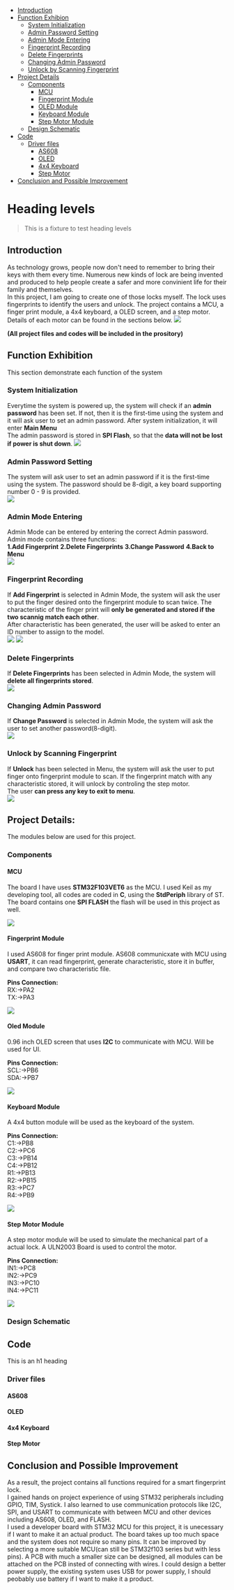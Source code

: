 - [Introduction](#introduction)
- [Function Exhibion](#function-exhibition)
    * [System Initialization](#system-initialization)
    * [Admin Password Setting](#admin-password-setting)
    * [Admin Mode Entering](#admin-mode-entering)
    * [Fingerprint Recording](#fingerprint-recording)
    * [Delete Fingerprints](#delete-fingerprints)
    * [Changing Admin Password](#changing-admin-password)
    * [Unlock by Scanning Fingerprint](#unlock-by-scanning-fingerprint)
- [Project Details](#project-details)
  * [Components](#components)
    + [MCU](#mcu)
    + [Fingerprint Module](#fingerprint-module)
    + [OLED Module](#oled-module)
    + [Keyboard Module](#keyboard-module)
    + [Step Motor Module](#step-motor-module)
  * [Design Schematic](#design-schematic)
- [Code](#code)
  * [Driver files](#driver-files)
    + [AS608](#as608)
    + [OLED](#oled)
    + [4x4 Keyboard](#4x4-keyboard)
    + [Step Motor](#step-motor)
- [Conclusion and Possible Improvement](conclusion-and-possible-improvemeent)

# Heading levels

> This is a fixture to test heading levels

<!-- toc -->

## Introduction
As technology grows, people now don't need to remember to bring their keys with them every time.
Numerous new kinds of lock are being invented and produced to help people create a safer and more convinient life for their family and themselves.\
In this project, I am going to create one of those locks myself. The lock uses fingerprints to identify the users and unlock. The project contains a MCU, a finger print module,
a 4x4 keyboard, a OLED screen, and a step motor. Details of each motor can be found in the sections below.
![](image/Project.jpg)

**(All project files and codes will be included in the prository)**

## Function Exhibition
This section demonstrate each function of the system

### System Initialization
Everytime the system is powered up, the system will check if an **admin password** has been set. If not, then it is the first-time using the system and it will ask user to set an admin password. After system initialization, it will enter **Main Menu**\
The admin password is stored in **SPI Flash**, so that the **data will not be lost if power is shut down**. 
![](https://github.com/jiwu66/Smart_Lock_Project/blob/main/image/init.gif)

### Admin Password Setting
The system will ask user to set an admin password if it is the first-time using the system. The password should be 8-digit, a key board supporting number 0 - 9 is provided.\
![](https://github.com/jiwu66/Smart_Lock_Project/blob/main/image/password_setting.gif)

### Admin Mode Entering
Admin Mode can be entered by entering the correct Admin password.\
Admin mode contains three functions:\
**1.Add Fingerprint**
**2.Delete Fingerprints**
**3.Change Password**
**4.Back to Menu**\
![](https://github.com/jiwu66/Smart_Lock_Project/blob/main/image/admin_mode1.gif)

### Fingerprint Recording
If **Add Fingerprint** is selected in Admin Mode, the system will ask the user to put the finger desired onto the fingerprint module to scan twice. The characteristic of the finger print will **only be generated and stored if the two scannig match each other**.\
After characteristic has been generated, the user will be asked to enter an ID number to assign to the model.\
![](https://github.com/jiwu66/Smart_Lock_Project/blob/main/image/add_fp_p1.gif)
![](https://github.com/jiwu66/Smart_Lock_Project/blob/main/image/add_fp_p2.gif)

### Delete Fingerprints
If **Delete Fingerprints** has been selected in Admin Mode, the system will **delete all fingerprints stored**.\
![](https://github.com/jiwu66/Smart_Lock_Project/blob/main/image/delete_fp.gif)

### Changing Admin Password
If **Change Password** is selected in Admin Mode, the system will ask the user to set another password(8-digit).\
![](https://github.com/jiwu66/Smart_Lock_Project/blob/main/image/change_password.gif)

### Unlock by Scanning Fingerprint
If **Unlock** has been selected in Menu, the system will ask the user to put finger onto fingerprint module to scan. If the fingerprint match with any characteristic stored, it will unlock by controling the step motor.\
The user **can press any key to exit to menu**.\
![](https://github.com/jiwu66/Smart_Lock_Project/blob/main/image/unlcok.gif)

## Project Details:

The modules below are used for this project.

### Components

#### MCU
The board I have uses **STM32F103VET6** as the MCU. I used Keil as my developing tool, all codes are coded in **C**, using the **StdPeriph** library of ST.\
The board contains one **SPI FLASH** the flash will be used in this project as well.

![](https://github.com/jiwu66/Smart_Lock_Project/blob/main/image/ee96a469af56a7de4c5dc01b580b70b.jpg)

#### Fingerprint Module
I used AS608 for finger print module. AS608 communicxate with MCU using **USART**, it can read fingerprint, generate characteristic, store it in buffer, and compare two characteristic file.

**Pins Connection:**\
RX:->PA2\
TX:->PA3

![](https://github.com/jiwu66/Smart_Lock_Project/blob/main/image/AS608.jpg)

#### Oled Module
0.96 inch OLED screen that uses **I2C** to communicate with MCU. Will be used for UI.

**Pins Connection:**\
SCL:->PB6\
SDA:->PB7

![](https://github.com/jiwu66/Smart_Lock_Project/blob/main/image/oled.jpg)

#### Keyboard Module
A 4x4 button module will be used as the keyboard of the system.

**Pins Connection:**\
C1:->PB8\
C2:->PC6\
C3:->PB14\
C4:->PB12\
R1:->PB13\
R2:->PB15\
R3:->PC7\
R4:->PB9

![](https://github.com/jiwu66/Smart_Lock_Project/blob/main/image/keyboard.jpg)

#### Step Motor Module
A step motor module will be used to simulate the mechanical part of a actual lock. A ULN2003 Board is used to control the motor.

**Pins Connection:**\
IN1:->PC8\
IN2:->PC9\
IN3:->PC10\
IN4:->PC11

![](https://github.com/jiwu66/Smart_Lock_Project/blob/main/image/motor.jpg)
### Design Schematic

## Code

This is an h1 heading

### Driver files

#### AS608

#### OLED

#### 4x4 Keyboard

#### Step Motor

## Conclusion and Possible Improvement
As a result, the project contains all functions required for a smart fingerprint lock.\
I gained hands on project experience of using STM32 peripherals including GPIO, TIM, Systick. I also learned to use communication protocols like I2C, SPI, and USART to communicate with between MCU and other devices including AS608, OLED, and FLASH.\
I used a developer board with STM32 MCU for this project, it is unecessary if I want to make it an actual product. The board takes up too much space and the system does not require so many pins. It can be improved by selecting a more suitable MCU(can still be STM32f103 series but with less pins). A PCB with much a smaller size can be designed, all modules can be attached on the PCB insted of connecting with wires. I could design a better power supply, the existing system uses USB for power supply, I should peobably use battery if I want to make it a product.
